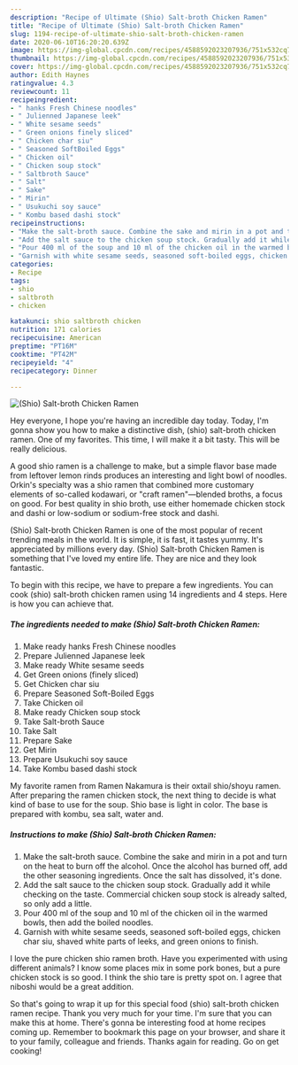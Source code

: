 ```yaml
---
description: "Recipe of Ultimate (Shio) Salt-broth Chicken Ramen"
title: "Recipe of Ultimate (Shio) Salt-broth Chicken Ramen"
slug: 1194-recipe-of-ultimate-shio-salt-broth-chicken-ramen
date: 2020-06-10T16:20:20.639Z
image: https://img-global.cpcdn.com/recipes/4588592023207936/751x532cq70/shio-salt-broth-chicken-ramen-recipe-main-photo.jpg
thumbnail: https://img-global.cpcdn.com/recipes/4588592023207936/751x532cq70/shio-salt-broth-chicken-ramen-recipe-main-photo.jpg
cover: https://img-global.cpcdn.com/recipes/4588592023207936/751x532cq70/shio-salt-broth-chicken-ramen-recipe-main-photo.jpg
author: Edith Haynes
ratingvalue: 4.3
reviewcount: 11
recipeingredient:
- " hanks Fresh Chinese noodles"
- " Julienned Japanese leek"
- " White sesame seeds"
- " Green onions finely sliced"
- " Chicken char siu"
- " Seasoned SoftBoiled Eggs"
- " Chicken oil"
- " Chicken soup stock"
- " Saltbroth Sauce"
- " Salt"
- " Sake"
- " Mirin"
- " Usukuchi soy sauce"
- " Kombu based dashi stock"
recipeinstructions:
- "Make the salt-broth sauce. Combine the sake and mirin in a pot and turn on the heat to burn off the alcohol. Once the alcohol has burned off, add the other seasoning ingredients. Once the salt has dissolved, it&#39;s done."
- "Add the salt sauce to the chicken soup stock. Gradually add it while checking on the taste. Commercial chicken soup stock is already salted, so only add a little."
- "Pour 400 ml of the soup and 10 ml of the chicken oil in the warmed bowls, then add the boiled noodles."
- "Garnish with white sesame seeds, seasoned soft-boiled eggs, chicken char siu, shaved white parts of leeks, and green onions to finish."
categories:
- Recipe
tags:
- shio
- saltbroth
- chicken

katakunci: shio saltbroth chicken 
nutrition: 171 calories
recipecuisine: American
preptime: "PT16M"
cooktime: "PT42M"
recipeyield: "4"
recipecategory: Dinner

---
```



![(Shio) Salt-broth Chicken Ramen](https://img-global.cpcdn.com/recipes/4588592023207936/751x532cq70/shio-salt-broth-chicken-ramen-recipe-main-photo.jpg)

Hey everyone, I hope you're having an incredible day today. Today, I'm gonna show you how to make a distinctive dish, (shio) salt-broth chicken ramen. One of my favorites. This time, I will make it a bit tasty. This will be really delicious.

A good shio ramen is a challenge to make, but a simple flavor base made from leftover lemon rinds produces an interesting and light bowl of noodles. Orkin&#39;s specialty was a shio ramen that combined more customary elements of so-called kodawari, or &#34;craft ramen&#34;—blended broths, a focus on good. For best quality in shio broth, use either homemade chicken stock and dashi or low-sodium or sodium-free stock and dashi.

(Shio) Salt-broth Chicken Ramen is one of the most popular of recent trending meals in the world. It is simple, it is fast, it tastes yummy. It's appreciated by millions every day. (Shio) Salt-broth Chicken Ramen is something that I've loved my entire life. They are nice and they look fantastic.


To begin with this recipe, we have to prepare a few ingredients. You can cook (shio) salt-broth chicken ramen using 14 ingredients and 4 steps. Here is how you can achieve that.

<!--inarticleads1-->

##### The ingredients needed to make (Shio) Salt-broth Chicken Ramen:

1. Make ready  hanks Fresh Chinese noodles
1. Prepare  Julienned Japanese leek
1. Make ready  White sesame seeds
1. Get  Green onions (finely sliced)
1. Get  Chicken char siu
1. Prepare  Seasoned Soft-Boiled Eggs
1. Take  Chicken oil
1. Make ready  Chicken soup stock
1. Take  Salt-broth Sauce
1. Take  Salt
1. Prepare  Sake
1. Get  Mirin
1. Prepare  Usukuchi soy sauce
1. Take  Kombu based dashi stock


My favorite ramen from Ramen Nakamura is their oxtail shio/shoyu ramen. After preparing the ramen chicken stock, the next thing to decide is what kind of base to use for the soup. Shio base is light in color. The base is prepared with kombu, sea salt, water and. 

<!--inarticleads2-->

##### Instructions to make (Shio) Salt-broth Chicken Ramen:

1. Make the salt-broth sauce. Combine the sake and mirin in a pot and turn on the heat to burn off the alcohol. Once the alcohol has burned off, add the other seasoning ingredients. Once the salt has dissolved, it&#39;s done.
1. Add the salt sauce to the chicken soup stock. Gradually add it while checking on the taste. Commercial chicken soup stock is already salted, so only add a little.
1. Pour 400 ml of the soup and 10 ml of the chicken oil in the warmed bowls, then add the boiled noodles.
1. Garnish with white sesame seeds, seasoned soft-boiled eggs, chicken char siu, shaved white parts of leeks, and green onions to finish.


I love the pure chicken shio ramen broth. Have you experimented with using different animals? I know some places mix in some pork bones, but a pure chicken stock is so good. I think the shio tare is pretty spot on. I agree that niboshi would be a great addition. 

So that's going to wrap it up for this special food (shio) salt-broth chicken ramen recipe. Thank you very much for your time. I'm sure that you can make this at home. There's gonna be interesting food at home recipes coming up. Remember to bookmark this page on your browser, and share it to your family, colleague and friends. Thanks again for reading. Go on get cooking!
